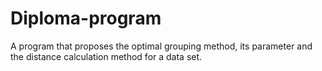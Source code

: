 # Diploma-program
 A program that proposes the optimal grouping method, its parameter and the distance calculation method for a data set.
